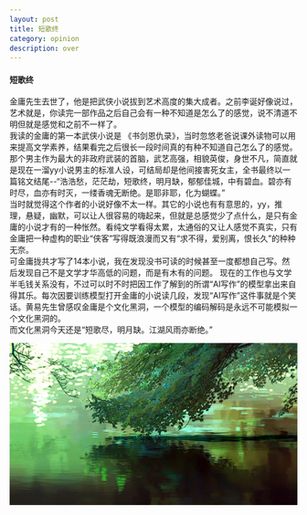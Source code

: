 ```yaml
---
layout: post
title: 短歌终
category: opinion
description: over
---
```



#### 短歌终
金庸先生去世了，他是把武侠小说拔到艺术高度的集大成者。之前李诞好像说过，艺术就是，你读完一部作品之后自己会有一种不知道是怎么了的感觉，说不清道不明但就是感觉和之前不一样了。<br>
我读的金庸的第一本武侠小说是 《书剑恩仇录》，当时忽悠老爸说课外读物可以用来提高文学素养，结果看完之后很长一段时间真的有种不知道自己怎么了的感觉。那个男主作为最大的非政府武装的首脑，武艺高强，相貌英俊，身世不凡，简直就是现在一溜yy小说男主的标准人设，可结局却是他间接害死女主，全书最终以一篇铭文结尾--“浩浩愁，茫茫劫，短歌终，明月缺，郁郁佳城，中有碧血。碧亦有时尽，血亦有时灭，一缕香魂无断绝。是耶非耶，化为蝴蝶。”<br>
当时就觉得这个作者的小说好像不太一样。其它的小说也有有意思的，yy，推理，悬疑，幽默，可以让人很容易的嗨起来，但就是总感觉少了点什么，是只有金庸的小说才有的一种怅然。看纯文学看得太累，太通俗的又让人感觉不真实，只有金庸把一种虚构的职业“侠客”写得既浪漫而又有“求不得，爱别离，恨长久”的种种无奈。<br>
可金庸拢共才写了14本小说，我在发现没书可读的时候甚至一度都想自己写。然后发现自己不是文学才华高低的问题，而是有木有的问题。
现在的工作也与文学半毛钱关系没有，不过可以时不时把因工作了解到的所谓“AI写作”的模型拿出来自得其乐。每次因要训练模型打开金庸的小说读几段，发现“AI写作”这件事就是个笑话。黄易先生曾感叹金庸是个文化黑洞，一个模型的编码解码是永远不可能模拟一个文化黑洞的。<br>
而文化黑洞今天还是“短歌尽，明月缺。江湖风雨亦断绝。”<br>

<div id="transform0">
<div class="inner">
<img src="/images/yanye.gif" alt="Nature">
</div>
</div>










